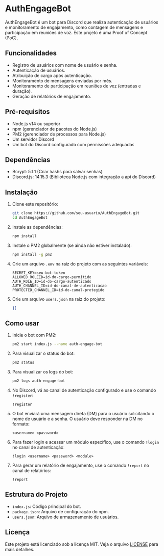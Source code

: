 # AuthEngageBot

AuthEngageBot é um bot para Discord que realiza autenticação de usuários e monitoramento de engajamento, como contagem de mensagens e participação em reuniões de voz. Este projeto é uma Proof of Concept (PoC).

## Funcionalidades

- Registro de usuários com nome de usuário e senha.
- Autenticação de usuários.
- Atribuição de cargo após autenticação.
- Monitoramento de mensagens enviadas por mês.
- Monitoramento de participação em reuniões de voz (entradas e duração).
- Geração de relatórios de engajamento.

## Pré-requisitos

- Node.js v14 ou superior
- npm (gerenciador de pacotes do Node.js)
- PM2 (gerenciador de processos para Node.js)
- Um servidor Discord
- Um bot do Discord configurado com permissões adequadas

## Dependências

- Bcrypt: 5.1.1 (Criar hashs para salvar senhas)
- Discord.js: 14.15.3 (Biblioteca Node.js com integração a api do Discord)

## Instalação

1. Clone este repositório:
    ```bash
    git clone https://github.com/seu-usuario/AuthEngageBot.git
    cd AuthEngageBot
    ```

2. Instale as dependências:
    ```bash
    npm install
    ```

3. Instale o PM2 globalmente (se ainda não estiver instalado):
    ```bash
    npm install -g pm2
    ```

4. Crie um arquivo `.env` na raiz do projeto com as seguintes variáveis:
    ```env
    SECRET_KEY=seu-bot-token
    ALLOWED_ROLEID=id-do-cargo-permitido
    AUTH_ROLE_ID=id-do-cargo-autenticado
    AUTH_CHANNEL_ID=id-do-canal-de-autenticacao
    PROTECTED_CHANNEL_ID=id-do-canal-protegido
    ```

5. Crie um arquivo `users.json` na raiz do projeto:
    ```json
    {}
    ```

## Como usar

1. Inicie o bot com PM2:
    ```bash
    pm2 start index.js --name auth-engage-bot
    ```

2. Para visualizar o status do bot:
    ```bash
    pm2 status
    ```

3. Para visualizar os logs do bot:
    ```bash
    pm2 logs auth-engage-bot
    ```

4. No Discord, vá ao canal de autenticação configurado e use o comando `!register`:
    ```text
    !register
    ```

5. O bot enviará uma mensagem direta (DM) para o usuário solicitando o nome de usuário e a senha. O usuário deve responder na DM no formato:
    ```text
    <username> <password>
    ```

6. Para fazer login e acessar um módulo específico, use o comando `!login` no canal de autenticação:
    ```text
    !login <username> <password> <module>
    ```

7. Para gerar um relatório de engajamento, use o comando `!report` no canal de relatórios:
    ```text
    !report
    ```

## Estrutura do Projeto

- `index.js`: Código principal do bot.
- `package.json`: Arquivo de configuração do npm.
- `users.json`: Arquivo de armazenamento de usuários.

## Licença

Este projeto está licenciado sob a licença MIT. Veja o arquivo [LICENSE](LICENSE) para mais detalhes.